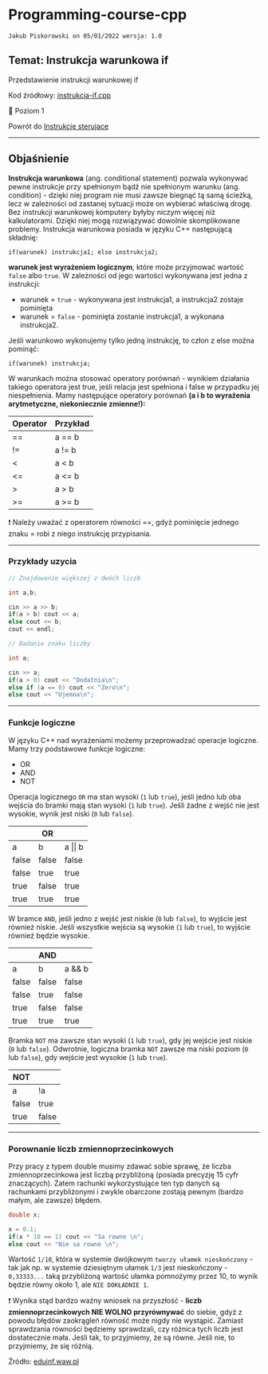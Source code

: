 # Programming-course-cpp

`Jakub Piskorowski on 05/01/2022 wersja: 1.0`

## Temat: Instrukcja warunkowa if

Przedstawienie instrukcji warunkowej if

Kod źródłowy: [instrukcja-if.cpp](instrukcja-if.cpp)

&#x1F4D2; Poziom 1 

Powrót do [Instrukcje sterujace](/1-programowanie-strukturalne/1-2-instrukcje-sterujace/README.md)

---

## Objaśnienie

**Instrukcja warunkowa** (ang. conditional statement) pozwala wykonywać pewne instrukcje przy spełnionym bądź nie spełnionym warunku (ang. condition) - dzięki niej program nie musi zawsze biegnąć tą samą ścieżką, lecz w zależności od zastanej sytuacji może on wybierać właściwą drogę. Bez instrukcji warunkowej komputery byłyby niczym więcej niż kalkulatorami. Dzięki niej mogą rozwiązywać dowolnie skomplikowane problemy. Instrukcja warunkowa posiada w języku C++ następującą składnię:

```text
if(warunek) instrukcja1; else instrukcja2;
```

**warunek jest wyrażeniem logicznym**, które może przyjmować wartość `false` albo `true`. W zależności od jego wartości wykonywana jest jedna z instrukcji:

- warunek = `true` - wykonywana jest instrukcja1, a instrukcja2 zostaje pominięta
- warunek = `false` - pominięta zostanie instrukcja1, a wykonana instrukcja2.

Jeśli warunkowo wykonujemy tylko jedną instrukcję, to człon z else można pominąć:

```text
if(warunek) instrukcja;
```

W warunkach można stosować operatory porównań - wynikiem działania takiego operatora jest true, jeśli relacja jest spełniona i false w przypadku jej niespełnienia. Mamy następujące operatory porównań **(a i b to wyrażenia arytmetyczne, niekoniecznie zmienne!):**

| Operator  | Przykład |
| --------- | -------- |
| ==        | a == b  |
| !=    | a != b    |
| <     | a < b     |
| <=    | a <= b    |
| >     | a > b     |
| >=    | a >= b    |

:exclamation: Należy uważać z operatorem równości ==, gdyż pominięcie jednego znaku = robi z niego instrukcję przypisania.

---

### Przykłady uzycia

```cpp
// Znajdowanie większej z dwóch liczb

int a,b;

cin >> a >> b;
if(a > b) cout << a;
else cout << b;
cout << endl;    

```

```cpp
// Badanie znaku liczby

int a;

cin >> a;
if(a > 0) cout << "Dodatnia\n";
else if (a == 0) cout << "Zero\n";
else cout << "Ujemna\n";

```

---

### Funkcje logiczne

W języku C++ nad wyrażeniami możemy przeprowadzać operacje logiczne. Mamy trzy podstawowe funkcje logiczne:

- OR
- AND
- NOT

Operacja logicznego `OR` ma stan wysoki (`1` lub `true`), jeśli jedno lub oba wejścia do bramki mają stan wysoki (`1` lub `true`). Jeśli żadne z wejść nie jest wysokie, wynik jest niski (`0` lub `false`).

|  | OR | |
| --- | --- | --- |
| a | b | a \|\| b |
| false | false | false |
| false | true |true |
| true | false | true |
| true | true | true |

W bramce `AND`, jeśli jedno z wejść jest niskie (`0` lub `false`), to wyjście jest również niskie. Jeśli wszystkie wejścia są wysokie (`1` lub `true`), to wyjście również będzie wysokie.

|  | AND| |
| --- | --- | --- |
| a | b | a && b |
| false | false | false |
| false | true | false |
| true | false | false |
| true |true | true |

Bramka `NOT` ma zawsze stan wysoki (`1` lub `true`), gdy jej wejście jest niskie (`0` lub `false`). Odwrotnie, logiczna bramka `NOT` zawsze ma niski poziom (`0` lub `false`), gdy wejście jest wysokie (`1` lub `true`).

| NOT | |
| --- | --- |
| a | !a |
|false |true |
| true | false |

---

### Porownanie liczb zmiennoprzecinkowych

Przy pracy z typem double musimy zdawać sobie sprawę, że liczba zmiennoprzecinkowa jest liczbą przybliżoną (posiada precyzję 15 cyfr znaczących). Zatem rachunki wykorzystujące ten typ danych są rachunkami przybliżonymi i zwykle obarczone zostają pewnym (bardzo małym, ale zawsze) błędem.

```cpp
double x;

x = 0.1;
if(x * 10 == 1) cout << "Sa rowne \n";
else cout << "Nie sa rowne \n";
```

Wartość ``1/10``, która w systemie dwójkowym `tworzy ułamek nieskończony` - tak jak np. w systemie dziesiętnym ułamek `1/3` jest nieskończony - `0,33333...` taką przybliżoną wartość ułamka pomnożymy przez 10, to wynik będzie równy około 1, ale ``NIE DOKŁADNIE 1``.

:exclamation: Wynika stąd bardzo ważny wniosek na przyszłość - **liczb zmiennoprzecinkowych NIE WOLNO przyrównywać** do siebie, gdyż z powodu błędów zaokrągleń równość może nigdy nie wystąpić. Zamiast sprawdzania równości będziemy sprawdzali, czy różnica tych liczb jest dostatecznie mała. Jeśli tak, to przyjmiemy, że są równe. Jeśli nie, to przyjmiemy, że się różnią.

Źródło: [eduinf.waw.pl](https://eduinf.waw.pl/inf/utils/010_2010/0509.php)